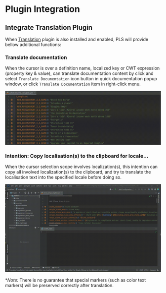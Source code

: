 # Plugin Integration

## Integrate **Translation** Plugin

When [Translation](https://github.com/YiiGuxing/TranslationPlugin) plugin is also installed and enabled,
PLS will provide bellow additional functions:

### Translate documentation

When the cursor is over a definition name, localized key or CWT expression (property key & value),
can translate documentation content by click and select `Translate Documentation` icon button in quick documentation popup window,
or click `Translate Documentation` item in right-click menu.

![](../assets/images/plugin-integration/translate-documentation.gif)

### Intention: Copy localisation(s) to the clipboard for locale...

When the cursor selection scope involves localization(s),
this intention can copy all involved localization(s) to the clipboard,
and try to translate the localisation text into the specified locale before doing so.

![](../assets/images/plugin-integration/intention_copy_loc_for_locale.gif)

**Note:* There is no guarantee that special markers (such as color text markers) will be preserved correctly after translation.